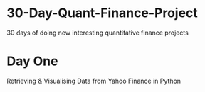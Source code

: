 # 30-Day-Quant-Finance-Project
30 days of doing new interesting quantitative finance projects

# Day One
Retrieving & Visualising Data from Yahoo Finance in Python
